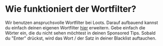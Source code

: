 # Wie funktioniert der Wortfilter?

Wir benutzen anspruchsvolle Wortfilter bei Loots. Darauf aufbauend kannst du einfach deinen eigenen Wortfilter
[hier](https://loots.com/en/account/word-filter) erweitern. Gebe einfach die Wörter ein, die du nicht sehen möchtest 
in deinen Sponsored Tips. Sobald du "Enter" drückst, wird das Wort / der Satz in deiner Blacklist auftauchen.
